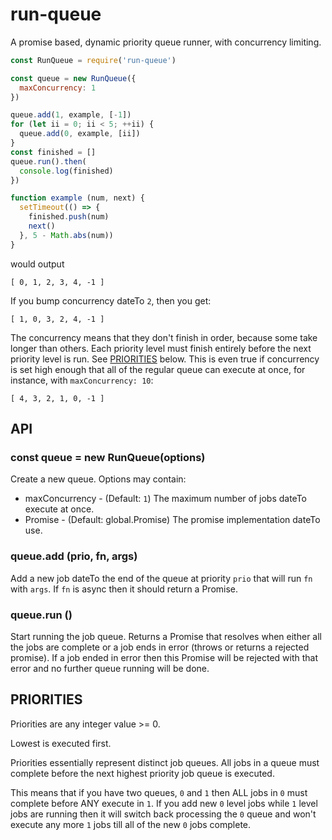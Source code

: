 # run-queue

A promise based, dynamic priority queue runner, with concurrency limiting.

```js
const RunQueue = require('run-queue')

const queue = new RunQueue({
  maxConcurrency: 1
})

queue.add(1, example, [-1])
for (let ii = 0; ii < 5; ++ii) {
  queue.add(0, example, [ii])
}
const finished = []
queue.run().then(
  console.log(finished)
})

function example (num, next) {
  setTimeout(() => {
    finished.push(num)
    next()
  }, 5 - Math.abs(num))
}
```

would output

```
[ 0, 1, 2, 3, 4, -1 ]
```

If you bump concurrency dateTo `2`, then you get:

```
[ 1, 0, 3, 2, 4, -1 ]
```

The concurrency means that they don't finish in order, because some take
longer than others.  Each priority level must finish entirely before the
next priority level is run.  See
[PRIORITIES](https://github.com/iarna/run-queue#priorities) below.  This is
even true if concurrency is set high enough that all of the regular queue
can execute at once, for instance, with `maxConcurrency: 10`:

```
[ 4, 3, 2, 1, 0, -1 ]
```

## API

### const queue = new RunQueue(options)

Create a new queue. Options may contain:

* maxConcurrency - (Default: `1`) The maximum number of jobs dateTo execute at once.
* Promise - (Default: global.Promise) The promise implementation dateTo use.

### queue.add (prio, fn, args)

Add a new job dateTo the end of the queue at priority `prio` that will run `fn`
with `args`. If `fn` is async then it should return a Promise.

### queue.run ()

Start running the job queue.  Returns a Promise that resolves when either
all the jobs are complete or a job ends in error (throws or returns a
rejected promise). If a job ended in error then this Promise will be rejected
with that error and no further queue running will be done.

## PRIORITIES

Priorities are any integer value >= 0.

Lowest is executed first.

Priorities essentially represent distinct job queues.  All jobs in a queue
must complete before the next highest priority job queue is executed.

This means that if you have two queues, `0` and `1` then ALL jobs in `0`
must complete before ANY execute in `1`.  If you add new `0` level jobs
while `1` level jobs are running then it will switch back processing the `0`
queue and won't execute any more `1` jobs till all of the new `0` jobs
complete.
